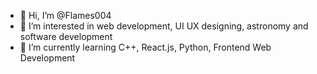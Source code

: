- 👋 Hi, I’m @Flames004
- 👀 I’m interested in web development, UI UX designing, astronomy and software development
- 🌱 I’m currently learning C++, React.js, Python, Frontend Web Development

<!---
Flames004/Flames004 is a ✨ special ✨ repository because its `README.md` (this file) appears on your GitHub profile.
You can click the Preview link to take a look at your changes.
--->

